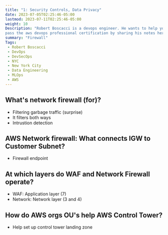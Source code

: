 ```yaml
---
title: "1: Security Controls, Data Privacy"
date: 2023-07-05T02:25:46-05:00
lastmod: 2023-07-11T02:25:46-05:00
weight: 10
Description: "Robert Boscacci is a devops engineer. He wants to help you \
pass the aws devops professional certification by sharing his notes here." # Keep to 150-160 chars
summary: "Firewall"
Tags:
 - Robert Boscacci
 - DevOps
 - DevSecOps
 - NYC
 - New York City
 - Data Engineering
 - MLOps
 - AWS
---
```


## What's network firewall (for)?
- Filtering garbage traffic (surprise)
- It filters both ways
- Intrustion detection

## AWS Network firewall: What connects IGW to Customer Subnet?
- Firewall endpoint

## At which layers do WAF and Network Firewall operate?
- WAF: Application layer (7)
- Network: Network layer (3 and 4)

## How do AWS orgs OU's help AWS Control Tower?
- Help set up control tower landing zone